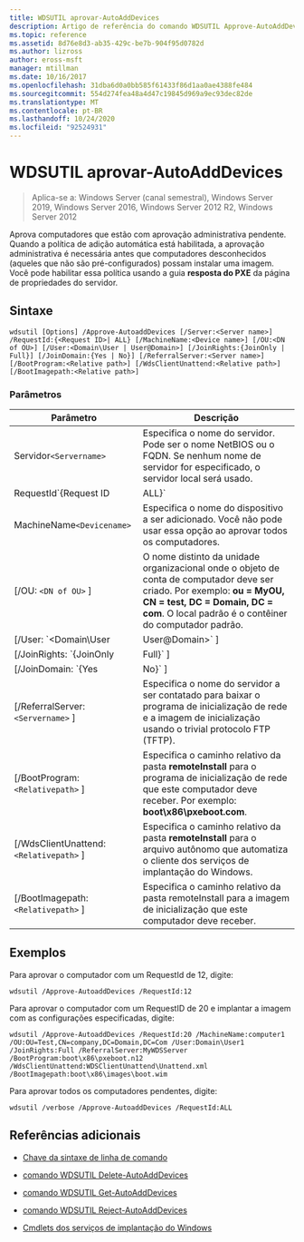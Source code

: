 ```yaml
---
title: WDSUTIL aprovar-AutoAddDevices
description: Artigo de referência do comando WDSUTIL Approve-AutoAddDevices, que aprova computadores que estão com aprovação administrativa pendente.
ms.topic: reference
ms.assetid: 8d76e8d3-ab35-429c-be7b-904f95d0782d
ms.author: lizross
author: eross-msft
manager: mtillman
ms.date: 10/16/2017
ms.openlocfilehash: 31dba6d0a0bb585f61433f86d1aa0ae4388fe484
ms.sourcegitcommit: 554d274fea48a4d47c19845d969a9ec93dec82de
ms.translationtype: MT
ms.contentlocale: pt-BR
ms.lasthandoff: 10/24/2020
ms.locfileid: "92524931"
---
```

# <a name="wdsutil-approve-autoadddevices"></a>WDSUTIL aprovar-AutoAddDevices

> Aplica-se a: Windows Server (canal semestral), Windows Server 2019, Windows Server 2016, Windows Server 2012 R2, Windows Server 2012

Aprova computadores que estão com aprovação administrativa pendente. Quando a política de adição automática está habilitada, a aprovação administrativa é necessária antes que computadores desconhecidos (aqueles que não são pré-configurados) possam instalar uma imagem. Você pode habilitar essa política usando a guia **resposta do PXE** da página de propriedades do servidor.

## <a name="syntax"></a>Sintaxe

```
wdsutil [Options] /Approve-AutoaddDevices [/Server:<Server name>] /RequestId:{<Request ID>| ALL} [/MachineName:<Device name>] [/OU:<DN of OU>] [/User:<Domain\User | User@Domain>] [/JoinRights:{JoinOnly | Full}] [/JoinDomain:{Yes | No}] [/ReferralServer:<Server name>] [/BootProgram:<Relative path>] [/WdsClientUnattend:<Relative path>] [/BootImagepath:<Relative path>]
```

### <a name="parameters"></a>Parâmetros

| Parâmetro | Descrição |
|--|--|
| Servidor`<Servername>` | Especifica o nome do servidor. Pode ser o nome NetBIOS ou o FQDN. Se nenhum nome de servidor for especificado, o servidor local será usado. |
| RequestId`{Request ID|ALL}` | Especifica a ID da solicitação atribuída ao computador pendente. Especifique **All** para aprovar todos os computadores pendentes. |
| MachineName`<Devicename>` | Especifica o nome do dispositivo a ser adicionado. Você não pode usar essa opção ao aprovar todos os computadores. |
| [/OU: `<DN of OU>` ] | O nome distinto da unidade organizacional onde o objeto de conta de computador deve ser criado. Por exemplo: **ou = MyOU, CN = test, DC = Domain, DC = com**. O local padrão é o contêiner do computador padrão. |
| [/User: `<Domain\User|User@Domain>` ] | Define permissões no objeto de conta de computador para dar ao usuário especificado os direitos necessários para ingressar o computador no domínio. |
| [/JoinRights: `{JoinOnly|Full}` ] | Especifica o tipo de direitos a serem atribuídos ao usuário.<ul><li>**JoinOnly** – requer que o administrador redefina a conta de computador antes que o usuário possa ingressar o computador no domínio.</li><li>**Completo** – fornece acesso completo ao usuário, que inclui o direito de ingressar o computador no domínio. |
| [/JoinDomain: `{Yes|No}` ] | Especifica se o computador deve ser ingressado no domínio como esta conta de computador durante a instalação do sistema operacional. O valor padrão é **Sim**. |
| [/ReferralServer: `<Servername>` ] | Especifica o nome do servidor a ser contatado para baixar o programa de inicialização de rede e a imagem de inicialização usando o trivial protocolo FTP (TFTP). |
| [/BootProgram: `<Relativepath>` ] | Especifica o caminho relativo da pasta **remoteInstall** para o programa de inicialização de rede que este computador deve receber. Por exemplo: **boot\x86\pxeboot.com**. |
| [/WdsClientUnattend: `<Relativepath>` ] | Especifica o caminho relativo da pasta **remoteInstall** para o arquivo autônomo que automatiza o cliente dos serviços de implantação do Windows. |
| [/BootImagepath: `<Relativepath>` ] | Especifica o caminho relativo da pasta remoteInstall para a imagem de inicialização que este computador deve receber. |

## <a name="examples"></a>Exemplos

Para aprovar o computador com um RequestId de 12, digite:

```
wdsutil /Approve-AutoaddDevices /RequestId:12
```

Para aprovar o computador com um RequestID de 20 e implantar a imagem com as configurações especificadas, digite:

```
wdsutil /Approve-AutoaddDevices /RequestId:20 /MachineName:computer1 /OU:OU=Test,CN=company,DC=Domain,DC=Com /User:Domain\User1
/JoinRights:Full /ReferralServer:MyWDSServer /BootProgram:boot\x86\pxeboot.n12 /WdsClientUnattend:WDSClientUnattend\Unattend.xml /BootImagepath:boot\x86\images\boot.wim
```

Para aprovar todos os computadores pendentes, digite:

```
wdsutil /verbose /Approve-AutoaddDevices /RequestId:ALL
```

## <a name="additional-references"></a>Referências adicionais

- [Chave da sintaxe de linha de comando](command-line-syntax-key.md)

- [comando WDSUTIL Delete-AutoAddDevices](wdsutil-delete-autoadddevices.md)

- [comando WDSUTIL Get-AutoAddDevices](wdsutil-get-autoadddevices.md)

- [comando WDSUTIL Reject-AutoAddDevices](wdsutil-reject-autoadddevices.md)

- [Cmdlets dos serviços de implantação do Windows](/powershell/module/wds)

